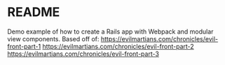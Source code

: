 # README

Demo example of how to create a Rails app with Webpack and modular view components. Based off of: https://evilmartians.com/chronicles/evil-front-part-1
https://evilmartians.com/chronicles/evil-front-part-2
https://evilmartians.com/chronicles/evil-front-part-3
